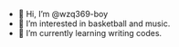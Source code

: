 - 👋 Hi, I’m @wzq369-boy
- 👀 I’m interested in basketball and music.
- 🌱 I’m currently learning writing  codes.

<!---
wzq369-boy/wzq369-boy is a ✨ special ✨ repository because its `README.md` (this file) appears on your GitHub profile.
You can click the Preview link to take a look at your changes.
--->
